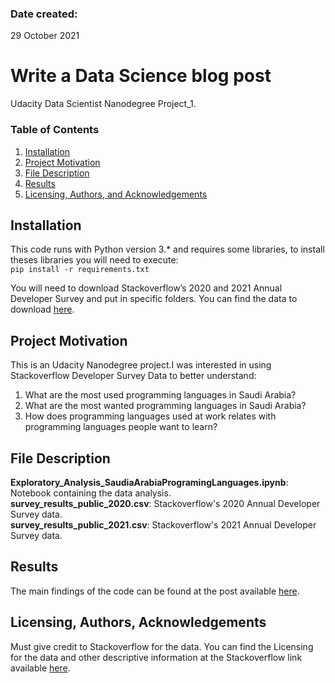 ### Date created:
29 October 2021

# Write a Data Science blog post
Udacity Data Scientist Nanodegree Project_1.

### Table of Contents

1. [Installation](#installation)
2. [Project Motivation](#motivation)
3. [File Description](#files)
4. [Results](#results)
5. [Licensing, Authors, and Acknowledgements](#licensing)

## Installation <a name="installation"></a>

This code runs with Python version 3.* and requires some libraries, to install theses libraries you will need to execute: </br>
` pip install -r requirements.txt `

You will need to download Stackoverflow’s 2020 and 2021 Annual Developer Survey and put in specific folders. You can find the data to download [here](https://insights.stackoverflow.com/survey). </br>

## Project Motivation <a name="motivation"></a>

This is an Udacity Nanodegree project.I was interested in using Stackoverflow Developer Survey Data to better understand:</br>
1. What are the most used programming languages in Saudi Arabia? </br>
2. What are the most wanted programming languages in Saudi Arabia? </br>
3. How does programming languages used at work relates with programming languages people want to learn? </br>

## File Description <a name="files"></a>

**Exploratory_Analysis_SaudiaArabiaProgramingLanguages.ipynb**: Notebook containing the data analysis. </br>
**survey_results_public_2020.csv**: Stackoverflow's 2020 Annual Developer Survey data. </br>
**survey_results_public_2021.csv**: Stackoverflow's 2021 Annual Developer Survey data. </br>

## Results <a name="results"></a>
The main findings of the code can be found at the post available [here](https://medium.com/@alsgmany9109/what-are-the-most-common-programming-languages-used-in-saudi-arabia-b15e549c030d).

## Licensing, Authors, Acknowledgements<a name="licensing"></a>
Must give credit to Stackoverflow for the data. You can find the Licensing for the data and other descriptive information at the Stackoverflow link available [here](https://insights.stackoverflow.com/survey).
